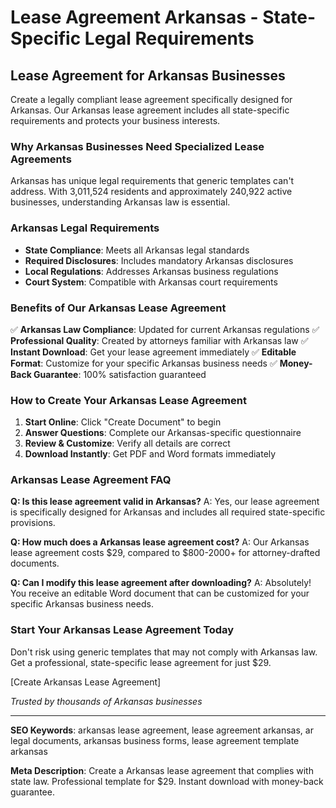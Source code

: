 # Lease Agreement Arkansas - State-Specific Legal Requirements

## Lease Agreement for Arkansas Businesses

Create a legally compliant lease agreement specifically designed for Arkansas. Our Arkansas lease agreement includes all state-specific requirements and protects your business interests.

### Why Arkansas Businesses Need Specialized Lease Agreements

Arkansas has unique legal requirements that generic templates can't address. With 3,011,524 residents and approximately 240,922 active businesses, understanding Arkansas law is essential.

### Arkansas Legal Requirements

- **State Compliance**: Meets all Arkansas legal standards
- **Required Disclosures**: Includes mandatory Arkansas disclosures
- **Local Regulations**: Addresses Arkansas business regulations
- **Court System**: Compatible with Arkansas court requirements

### Benefits of Our Arkansas Lease Agreement

✅ **Arkansas Law Compliance**: Updated for current Arkansas regulations
✅ **Professional Quality**: Created by attorneys familiar with Arkansas law
✅ **Instant Download**: Get your lease agreement immediately
✅ **Editable Format**: Customize for your specific Arkansas business needs
✅ **Money-Back Guarantee**: 100% satisfaction guaranteed

### How to Create Your Arkansas Lease Agreement

1. **Start Online**: Click "Create Document" to begin
2. **Answer Questions**: Complete our Arkansas-specific questionnaire
3. **Review & Customize**: Verify all details are correct
4. **Download Instantly**: Get PDF and Word formats immediately

### Arkansas Lease Agreement FAQ

**Q: Is this lease agreement valid in Arkansas?**
A: Yes, our lease agreement is specifically designed for Arkansas and includes all required state-specific provisions.

**Q: How much does a Arkansas lease agreement cost?**
A: Our Arkansas lease agreement costs $29, compared to $800-2000+ for attorney-drafted documents.

**Q: Can I modify this lease agreement after downloading?**
A: Absolutely! You receive an editable Word document that can be customized for your specific Arkansas business needs.

### Start Your Arkansas Lease Agreement Today

Don't risk using generic templates that may not comply with Arkansas law. Get a professional, state-specific lease agreement for just $29.

[Create Arkansas Lease Agreement]

_Trusted by thousands of Arkansas businesses_

---

**SEO Keywords**: arkansas lease agreement, lease agreement arkansas, ar legal documents, arkansas business forms, lease agreement template arkansas

**Meta Description**: Create a Arkansas lease agreement that complies with state law. Professional template for $29. Instant download with money-back guarantee.
